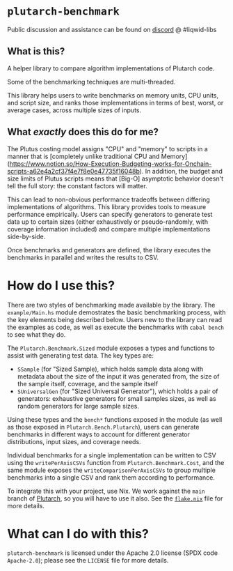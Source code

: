 # `plutarch-benchmark`
Public discussion and assistance can be found on [discord](https://discord.gg/yGkjxrYueB) @ #liqwid-libs

## What is this?

A helper library to compare algorithm implementations of Plutarch code.

Some of the benchmarking techniques are multi-threaded.

This library helps users to write benchmarks on memory units, CPU units,
and script size, and ranks those implementations in terms of best, worst,
or average cases, across multiple sizes of inputs.

## What _exactly_ does this do for me?

The Plutus costing model assigns "CPU" and "memory" to scripts in a manner that is
[completely unlike traditional CPU and Memory] (https://www.notion.so/How-Execution-Budgeting-works-for-Onchain-scripts-a62e4a2cf37f4e7f8e0e47735f16048b). In addition, the budget and size limits of Plutus scripts
means that [Big-O] asymptotic behavior doesn't tell the full story: the constant factors will matter. 

This can lead to non-obvious performance tradeoffs between differing 
implementations of algorithms. This library provides tools to measure
performance empirically. Users can specify generators to generate 
test data up to certain sizes (either exhaustively or pseudo-randomly, with
coverage information included) and compare multiple implementations side-by-side.

Once benchmarks and generators are defined, the library executes the benchmarks
in parallel and writes the results to CSV.

# How do I use this?

There are two styles of benchmarking made available by the library.
The `example/Main.hs` module demostrates the basic benchmarking process,
with the key elements being described below. Users new to the library can read 
the examples as code, as well as execute the benchmarks with `cabal bench` to see 
what they do.

The `Plutarch.Benchmark.Sized` module exposes a types and functions 
to assist with generating test data. The key types are:

- `SSample` (for "Sized Sample), which holds sample data along with
  metadata about the size of the input it was generated from, 
  the size of the sample itself, coverage, and the sample itself
- `SUniversalGen` (for "Sized Universal Generator"), which holds
  a pair of generators: exhaustive generators for small samples sizes,
  as well as random generators for large sample sizes.
  
Using these types and the `bench*` functions exposed in the module (as well as 
those exposed in `Plutarch.Bench.Plutarch`), users can generate benchmarks in 
different ways to account for different generator distributions, input sizes, 
and coverage needs.

Individual benchmarks for a single implementation can be written to CSV using 
the `writePerAxisCSVs` function from `Plutarch.Benchmark.Cost`, and the same
module exposes the `writeComparisonPerAxisCSVs` to group multiple benchmarks 
into a single CSV and rank them according to performance.

To integrate this with your project, use Nix. We work against the `main`
branch of [Plutarch](https://github.com/Plutonomicon/plutarch-plutus), so you 
will have to use it also. See the [`flake.nix`](./flake.nix) file for more details.

# What can I do with this?

`plutarch-benchmark` is licensed under the Apache 2.0 license (SPDX code
`Apache-2.0`); please see the `LICENSE` file for more details.
